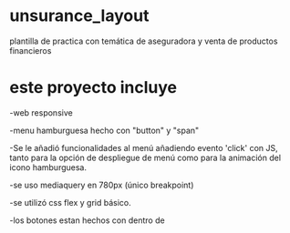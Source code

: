 # unsurance_layout
plantilla de practica con temática de aseguradora y venta de productos financieros

# este proyecto incluye
-web responsive

-menu hamburguesa hecho con "button" y "span"

-Se le añadió funcionalidades al menú añadiendo evento 'click' con JS, tanto para la opción de despliegue de menú como para la animación del icono hamburguesa.

-se uso mediaquery en 780px (único breakpoint)

-se utilizó css flex y grid básico.

-los botones estan hechos con <a> dentro de <div>


